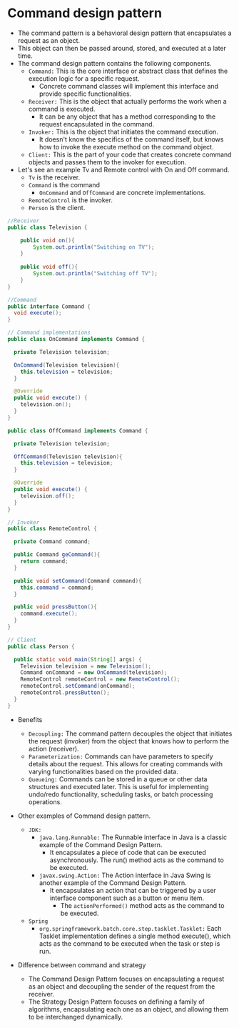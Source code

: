 # Command design pattern
- The command pattern is a behavioral design pattern that encapsulates a request as an object.
- This object can then be passed around, stored, and executed at a later time.
- The command design pattern contains the following components.
  - `Command:` This is the core interface or abstract class that defines the execution logic for a specific request. 
    - Concrete command classes will implement this interface and provide specific functionalities.
  - `Receiver:` This is the object that actually performs the work when a command is executed. 
    - It can be any object that has a method corresponding to the request encapsulated in the command.
  - `Invoker:` This is the object that initiates the command execution. 
    - It doesn't know the specifics of the command itself, but knows how to invoke the execute method on the command object.
  - `Client:` This is the part of your code that creates concrete command objects and passes them to the invoker for execution.
- Let's see an example Tv and Remote control with On and Off command.
  - `Tv` is the receiver.
  - `Command` is the command
    - `OnCommand` and `OffCommand` are concrete implementations.
  - `RemoteControl` is the invoker.
  - `Person` is the client.
 
```java
//Receiver
public class Television {

    public void on(){
        System.out.println("Switching on TV");
    }
    
    public void off(){
        System.out.println("Switching off TV");
    }
}

//Command
public interface Command {
  void execute();
}

// Command implementations
public class OnCommand implements Command {

  private Television television;

  OnCommand(Television television){
    this.television = television;
  }

  @Override
  public void execute() {
    television.on();
  }
}

public class OffCommand implements Command {

  private Television television;

  OffCommand(Television television){
    this.television = television;
  }

  @Override
  public void execute() {
    television.off();
  }
}

// Invoker
public class RemoteControl {

  private Command command;

  public Command geCommand(){
    return command;
  }

  public void setCommand(Command command){
    this.command = command;
  }

  public void pressButton(){
    command.execute();
  }
}

// Client
public class Person {

  public static void main(String[] args) {
    Television television = new Television();
    Command onCommand = new OnCommand(television);
    RemoteControl remoteControl = new RemoteControl();
    remoteControl.setCommand(onCommand);
    remoteControl.pressButton();
  }
}
```
- Benefits
  - `Decoupling:` The command pattern decouples the object that initiates the request (invoker) from the object that 
    knows how to perform the action (receiver).
  - `Parameterization:` Commands can have parameters to specify details about the request. This allows for creating 
    commands with varying functionalities based on the provided data.
  - `Queueing:` Commands can be stored in a queue or other data structures and executed later. This is useful for 
    implementing undo/redo functionality, scheduling tasks, or batch processing operations.
  
- Other examples of Command design pattern.
  - `JDK:`
    - `java.lang.Runnable:` The Runnable interface in Java is a classic example of the Command Design Pattern.
      - It encapsulates a piece of code that can be executed asynchronously. The run() method acts as the command 
        to be executed.
    - `javax.swing.Action:` The Action interface in Java Swing is another example of the Command Design Pattern.
      - It encapsulates an action that can be triggered by a user interface component such as a button or menu item.
        - The `actionPerformed()` method acts as the command to be executed.
  - `Spring`
    - `org.springframework.batch.core.step.tasklet.Tasklet:` Each Tasklet implementation defines a single method 
      execute(), which acts as the command to be executed when the task or step is run.

- Difference between command and strategy
  - The Command Design Pattern focuses on encapsulating a request as an object and decoupling the sender of the 
    request from the receiver. 
  - The Strategy Design Pattern focuses on defining a family of algorithms, encapsulating each one as an object, 
    and allowing them to be interchanged dynamically.
